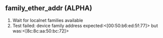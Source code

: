 
## family_ether_addr (ALPHA)

1. Wait for localnet families available
1. Test failed: device family address expected:<[00:50:b6:ed:5f:77]> but was:<[8c:8c:aa:50:bc:72]>
